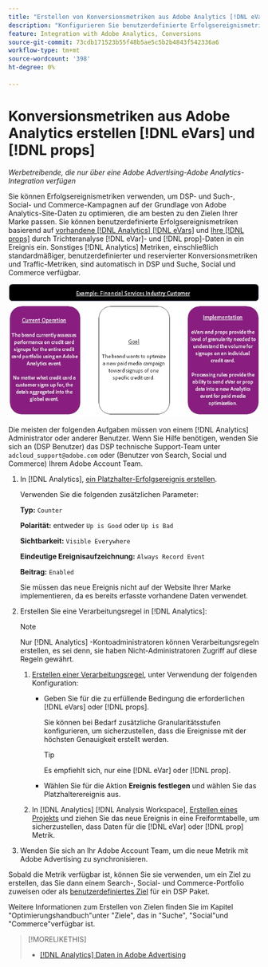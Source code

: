 ```yaml
---
title: "Erstellen von Konversionsmetriken aus Adobe Analytics [!DNL eVars] und props"
description: "Konfigurieren Sie benutzerdefinierte Erfolgsereignismetriken mit [!DNL eVar]- und [!DNL prop]-Daten."
feature: Integration with Adobe Analytics, Conversions
source-git-commit: 73cdb171523b55f48b5ae5c5b2b4843f542336a6
workflow-type: tm+mt
source-wordcount: '398'
ht-degree: 0%

---
```


# Konversionsmetriken aus Adobe Analytics erstellen [!DNL eVars] und [!DNL props]

*Werbetreibende, die nur über eine Adobe Advertising-Adobe Analytics-Integration verfügen*

Sie können Erfolgsereignismetriken verwenden, um DSP- und Such-, Social- und Commerce-Kampagnen auf der Grundlage von Adobe Analytics-Site-Daten zu optimieren, die am besten zu den Zielen Ihrer Marke passen. Sie können benutzerdefinierte Erfolgsereignismetriken basierend auf [vorhandene [!DNL Analytics] [!DNL eVars]](https://experienceleague.adobe.com/docs/analytics/components/dimensions/evar.html) und [Ihre [!DNL props]](https://experienceleague.adobe.com/docs/analytics/components/dimensions/prop.html) durch Trichteranalyse [!DNL eVar]- und [!DNL prop]-Daten in ein Ereignis ein. Sonstiges [!DNL Analytics] Metriken, einschließlich standardmäßiger, benutzerdefinierter und reservierter Konversionsmetriken und Traffic-Metriken, sind automatisch in DSP und Suche, Social und Commerce verfügbar.

![Nutzungsbeispiel](/help/integrations/assets/a4adc-conversion-evar-example.jpg "Nutzungsbeispiel")

Die meisten der folgenden Aufgaben müssen von einem [!DNL Analytics] Administrator oder anderer Benutzer. Wenn Sie Hilfe benötigen, wenden Sie sich an (DSP Benutzer) das DSP technische Support-Team unter `adcloud_support@adobe.com` oder (Benutzer von Search, Social und Commerce) Ihrem Adobe Account Team.

1. In [!DNL Analytics], [ein Platzhalter-Erfolgsereignis erstellen](https://experienceleague.adobe.com/docs/analytics/admin/admin-tools/manage-report-suites/edit-report-suite/conversion-variables/success-events/success-event.html?lang=en).

   Verwenden Sie die folgenden zusätzlichen Parameter:

   **Typ:** `Counter`

   **Polarität:**  entweder `Up is Good` oder `Up is Bad`

   **Sichtbarkeit:** `Visible Everywhere`

   **Eindeutige Ereignisaufzeichnung:** `Always Record Event`

   **Beitrag:** `Enabled`

   Sie müssen das neue Ereignis nicht auf der Website Ihrer Marke implementieren, da es bereits erfasste vorhandene Daten verwendet.

1. Erstellen Sie eine Verarbeitungsregel in [!DNL Analytics]:

   >[!NOTE]
   >
   >Nur [!DNL Analytics] -Kontoadministratoren können Verarbeitungsregeln erstellen, es sei denn, sie haben Nicht-Administratoren Zugriff auf diese Regeln gewährt.

   1. [Erstellen einer Verarbeitungsregel](https://experienceleague.adobe.com/docs/analytics/admin/admin-tools/manage-report-suites/edit-report-suite/report-suite-general/c-processing-rules/c-processing-rules-configuration/t-processing-rules.html?lang=en), unter Verwendung der folgenden Konfiguration:

      * Geben Sie für die zu erfüllende Bedingung die erforderlichen [!DNL eVars] oder [!DNL props].

        Sie können bei Bedarf zusätzliche Granularitätsstufen konfigurieren, um sicherzustellen, dass die Ereignisse mit der höchsten Genauigkeit erstellt werden.

        >[!TIP]
        >
        >Es empfiehlt sich, nur eine [!DNL eVar] oder [!DNL prop].

      * Wählen Sie für die Aktion **Ereignis festlegen** und wählen Sie das Platzhalterereignis aus.

   1. In [!DNL Analytics] [!DNL Analysis Workspace], [Erstellen eines Projekts](https://experienceleague.adobe.com/docs/analytics/analyze/analysis-workspace/home.html) und ziehen Sie das neue Ereignis in eine Freiformtabelle, um sicherzustellen, dass Daten für die [!DNL eVar] oder [!DNL prop] Metrik.

1. Wenden Sie sich an Ihr Adobe Account Team, um die neue Metrik mit Adobe Advertising zu synchronisieren.

Sobald die Metrik verfügbar ist, können Sie sie verwenden, um ein Ziel zu erstellen, das Sie dann einem Search-, Social- und Commerce-Portfolio zuweisen oder als [benutzerdefiniertes Ziel](/help/dsp/optimization/custom-goal-about.md) für ein DSP Paket.

Weitere Informationen zum Erstellen von Zielen finden Sie im Kapitel &quot;Optimierungshandbuch&quot;unter &quot;Ziele&quot;, das in &quot;Suche&quot;, &quot;Social&quot;und &quot;Commerce&quot;verfügbar ist.

>[!MORELIKETHIS]
>
>* [[!DNL Analytics] Daten in Adobe Advertising](/help/integrations/analytics/analytics-data-in-advertising.md)
<!--
>* [](/help/search-social-commerce/admin/conversion-metrics/ ????????)
-->